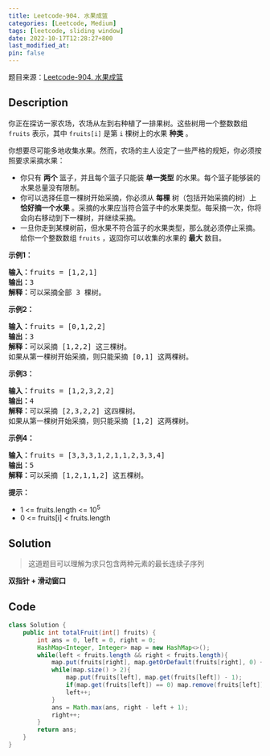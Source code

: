 ```yaml
---
title: Leetcode-904. 水果成篮
categories: [Leetcode, Medium]
tags: [leetcode, sliding window]
date: 2022-10-17T12:28:27+800
last_modified_at: 
pin: false
---
```


题目来源：[Leetcode-904. 水果成篮](https://leetcode.cn/problems/fruit-into-baskets/)

## Description

你正在探访一家农场，农场从左到右种植了一排果树。这些树用一个整数数组 `fruits` 表示，其中 `fruits[i]` 是第 `i` 棵树上的水果 **种类** 。

你想要尽可能多地收集水果。然而，农场的主人设定了一些严格的规矩，你必须按照要求采摘水果：

- 你只有 **两个** 篮子，并且每个篮子只能装 **单一类型** 的水果。每个篮子能够装的水果总量没有限制。
- 你可以选择任意一棵树开始采摘，你必须从 **每棵** 树（包括开始采摘的树）上 **恰好摘一个水果** 。采摘的水果应当符合篮子中的水果类型。每采摘一次，你将会向右移动到下一棵树，并继续采摘。
- 一旦你走到某棵树前，但水果不符合篮子的水果类型，那么就必须停止采摘。
给你一个整数数组 `fruits` ，返回你可以收集的水果的 **最大** 数目。



**示例1：**

<pre>
<strong>输入：</strong>fruits = [1,2,1]
<strong>输出：</strong>3
<strong>解释：</strong>可以采摘全部 3 棵树。
</pre>

**示例2：**

<pre>
<strong>输入：</strong>fruits = [0,1,2,2]
<strong>输出：</strong>3
<strong>解释：</strong>可以采摘 [1,2,2] 这三棵树。
如果从第一棵树开始采摘，则只能采摘 [0,1] 这两棵树。
</pre>

**示例3：**

<pre>
<strong>输入：</strong>fruits = [1,2,3,2,2]
<strong>输出：</strong>4
<strong>解释：</strong>可以采摘 [2,3,2,2] 这四棵树。
如果从第一棵树开始采摘，则只能采摘 [1,2] 这两棵树。
</pre>

**示例4：**

<pre>
<strong>输入：</strong>fruits = [3,3,3,1,2,1,1,2,3,3,4]
<strong>输出：</strong>5
<strong>解释：</strong>可以采摘 [1,2,1,1,2] 这五棵树。
</pre>

**提示：**

- 1 <= fruits.length <= 10<sup>5</sup>
- 0 <= fruits[i] < fruits.length


## Solution

> 这道题目可以理解为求只包含两种元素的最长连续子序列

**双指针 + 滑动窗口**


## Code
```java
class Solution {
    public int totalFruit(int[] fruits) {
        int ans = 0, left = 0, right = 0;
        HashMap<Integer, Integer> map = new HashMap<>();
        while(left < fruits.length && right < fruits.length){
            map.put(fruits[right], map.getOrDefault(fruits[right], 0) + 1);
            while(map.size() > 2){
                map.put(fruits[left], map.get(fruits[left]) - 1);
                if(map.get(fruits[left]) == 0) map.remove(fruits[left]);
                left++;
            }
            ans = Math.max(ans, right - left + 1);
            right++;
        }
        return ans;
    }
}
```

